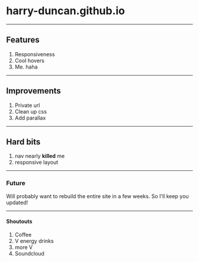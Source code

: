 # harry-duncan.github.io
----
## Features
1. Responsiveness
2. Cool hovers
3. Me. haha

---

## Improvements
1. Private url
2. Clean up css
3. Add parallax

---

## Hard bits
1. nav nearly **killed** me
2. responsive layout

---

### Future
Will probably want to rebuild the entire site in a few weeks. So I'll keep you updated!

---

#### Shoutouts
1. Coffee
2. V energy drinks
3. more V
4. Soundcloud
